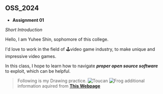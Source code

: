 ## OSS_2024

 - **Assignment 01**

*Short Introduction*


Hello, I am Yuhee Shin, sophomore of this college.  

I'd love to work in the field of :joystick:video game industry, to make unique and impressive video games.  

In this class, I hope to learn how to navigate ***proper open source software*** to exploit, which can be helpful.  


>Following is my Drawing practice.  ![Toucan](20240905_172159.jpg) ![Frog](20240906_194305.jpg)
>additional information aquired from **[This Webpage](https://www.markdownguide.org/basic-syntax/)**


